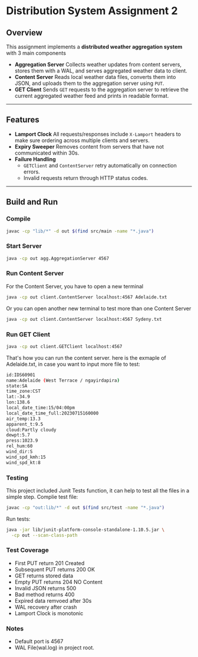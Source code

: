 # Distribution System Assignment 2
## Overview
This assignment implements a **distributed weather aggregation system** with 3 main components 
- **Aggregation Server**
  Collects weather updates from content servers, stores them with a WAL, and serves aggregated weather data to client.
- **Content Server**
  Reads local weather data files, converts them into JSON, and uploads them to the aggregation server using `PUT`.
- **GET Client**
  Sends `GET` requests to the aggregation server to retrieve the current aggregated weather feed and prints in readable format.
--- 
## Features 
- **Lamport Clock**
  All requests/responses include `X-Lamport` headers to make sure ordering across multiple clients and servers.
- **Expiry Sweeper**
  Removes content from servers that have not communicated within 30s.
- **Failure Handling**
  - `GETClient` and `ContentServer` retry automatically on connection errors.
  - Invalid requests return through HTTP status codes.
---

## Build and Run


### Compile
```bash
javac -cp "lib/*" -d out $(find src/main -name "*.java")
```

### Start Server
```bash
java -cp out agg.AggregationServer 4567
```

### Run Content Server
For the Content Server, you have to open a new terminal
```bash
java -cp out client.ContentServer localhost:4567 Adelaide.txt
```
Or you can open another new terminal to test more than one Content Server
```bash
java -cp out client.ContentServer localhost:4567 Sydeny.txt
```
### Run GET Client 
```bash
java -cp out client.GETClient localhost:4567
```
That's how you can run the content server.
here is the exmaple of Adelaide.txt, in case you want to input more file to test:
```bash
id:IDS60901
name:Adelaide (West Terrace / ngayirdapira)
state:SA
time_zone:CST
lat:-34.9
lon:138.6
local_date_time:15/04:00pm
local_date_time_full:20230715160000
air_temp:13.3
apparent_t:9.5
cloud:Partly cloudy
dewpt:5.7
press:1023.9
rel_hum:60
wind_dir:S
wind_spd_kmh:15
wind_spd_kt:8
```
### Testing
This project included Junit Tests function, it can help to test all the files in a simple step.
Complie test file:
```bash
javac -cp "out:lib/*" -d out $(find src/test -name "*.java")
```
Run tests:
```bash
java -jar lib/junit-platform-console-standalone-1.10.5.jar \
  -cp out --scan-class-path
```
### Test Coverage
- First PUT return 201 Created
- Subsequent PUT returns 200 OK
- GET returns stored data
- Empty PUT returns 204 NO Content
- Invalid JSON returns 500
- Bad method returns 400
- Expired data remvoed after 30s
- WAL recovery after crash
- Lamport Clock is monotonic

### Notes
- Default port is 4567
- WAL File(wal.log) in project root.
  
